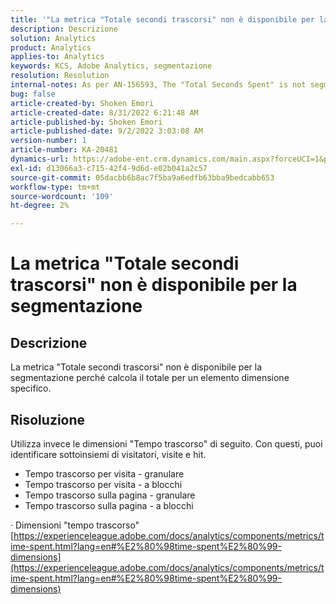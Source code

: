 ```yaml
---
title: '"La metrica "Totale secondi trascorsi" non è disponibile per la segmentazione"'
description: Descrizione
solution: Analytics
product: Analytics
applies-to: Analytics
keywords: KCS, Adobe Analytics, segmentazione
resolution: Resolution
internal-notes: As per AN-156593, The "Total Seconds Spent" is not segmentable.
bug: false
article-created-by: Shoken Emori
article-created-date: 8/31/2022 6:21:48 AM
article-published-by: Shoken Emori
article-published-date: 9/2/2022 3:03:08 AM
version-number: 1
article-number: KA-20481
dynamics-url: https://adobe-ent.crm.dynamics.com/main.aspx?forceUCI=1&pagetype=entityrecord&etn=knowledgearticle&id=34b9652d-f528-ed11-9db1-0022480869de
exl-id: d13066a3-c715-42f4-9d6d-e02b041a2c57
source-git-commit: 05dacbb6b8ac7f5ba9a6edfb63bba9bedcabb653
workflow-type: tm+mt
source-wordcount: '109'
ht-degree: 2%

---
```


# La metrica &quot;Totale secondi trascorsi&quot; non è disponibile per la segmentazione

## Descrizione

La metrica &quot;Totale secondi trascorsi&quot; non è disponibile per la segmentazione perché calcola il totale per un elemento dimensione specifico.

## Risoluzione


Utilizza invece le dimensioni &quot;Tempo trascorso&quot; di seguito. Con questi, puoi identificare sottoinsiemi di visitatori, visite e hit.

- Tempo trascorso per visita - granulare
- Tempo trascorso per visita - a blocchi
- Tempo trascorso sulla pagina - granulare
- Tempo trascorso sulla pagina - a blocchi


· Dimensioni &quot;tempo trascorso&quot;
[https://experienceleague.adobe.com/docs/analytics/components/metrics/time-spent.html?lang=en#%E2%80%98time-spent%E2%80%99-dimensions](https://experienceleague.adobe.com/docs/analytics/components/metrics/time-spent.html?lang=en#%E2%80%98time-spent%E2%80%99-dimensions)
